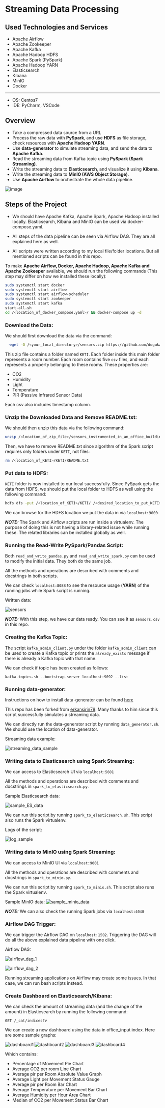 # Streaming Data Processing

## Used Technologies and Services

- Apache Airflow
- Apache Zookeeper
- Apache Kafka
- Apache Hadoop HDFS
- Apache Spark (PySpark)
- Apache Hadoop YARN
- Elasticsearch
- Kibana
- MinIO
- Docker

---
- OS: Centos7
- IDE: PyCharm, VSCode

## Overview

- Take a compressed data source from a URL
- Process the raw data with **PySpark**, and use **HDFS** as file storage, check resources with **Apache Hadoop YARN**.
- Use **data-generator** to simulate streaming data, and send the data to **Apache Kafka**.
- Read the streaming data from Kafka topic using **PySpark (Spark Streaming)**.
- Write the streaming data to **Elasticsearch**, and visualize it using **Kibana**.
- Write the streaming data to **MinIO (AWS Object Storage)**.
- Use **Apache Airflow** to orchestrate the whole data pipeline.

![image](https://github.com/dogukannulu/streaming_data_processing/assets/91257958/16bb60fb-314d-4d08-8873-d7f0c00bf51f)




## Steps of the Project

- We should have Apache Kafka, Apache Spark, Apache Hadoop installed locally. Elasticsearch, Kibana and MinIO can be used via docker-compose.yaml.

- All steps of the data pipeline can be seen via Airflow DAG. They are all explained here as well.

- All scripts were written according to my local file/folder locations. But all mentioned scripts can be found in this repo.

To make **Apache Airflow, Docker, Apache Hadoop, Apache Kafka and Apache Zookeeper** available, we should run the following commands (This step may differ on how we installed these locally):
```bash
sudo systemctl start docker
sudo systemctl start airflow
sudo systemctl start airflow-scheduler
sudo systemctl start zookeeper
sudo systemctl start kafka
start-all.sh
cd /<location_of_docker_compose.yaml>/ && docker-compose up -d 
```


### Download the Data:
We should first download the data via the command:
```bash
  wget -O /<your_local_directory>/sensors.zip https://github.com/dogukannulu/datasets/raw/master/sensors_instrumented_in_an_office_building_dataset.zip
```
This zip file contains a folder named `KETI`. Each folder inside this main folder represents
a room number. Each room contains five `csv` files, and each represents a property belonging to 
these rooms. These properties are:

- CO2
- Humidity
- Light
- Temperature
- PIR (Passive Infrared Sensor Data)

Each csv also includes timestamp column.

### Unzip the Downloaded Data and Remove README.txt:
We should then unzip this data via the following command:

```bash
unzip /<location_of_zip_file>/sensors_instrumented_in_an_office_building_dataset.zip -d /<desired_location_of_unzipped_folder/
```
Then, we have to remove README.txt since algorithm of the Spark script requires only folders under `KETI`, not files:

```bash
rm /<location_of_KETI>/KETI/README.txt
```

### Put data to HDFS:
`KETI` folder is now installed to our local successfully. 
Since PySpark gets the data from HDFS, we should put the local folder to HDFS 
as well using the following command:

```bash
hdfs dfs -put /<location_of_KETI>/KETI/ /<desired_location_to_put_KETI>/
```
We can browse for the HDFS location we put the data in via `localhost:9000`

**_NOTE:_**  The Spark and Airflow scripts are run inside a virtualenv. The purpose of doing this 
is not having a library-related issue while running these. The related libraries can be installed
globally as well.

### Running the Read-Write PySpark/Pandas Script:
Both `read_and_write_pandas.py` and `read_and_write_spark.py` can be used to modify the initial
data. They both do the same job.

All the methods and operations are described with comments and docstrings in both scripts.

We can check `localhost:8088` to see the resource usage (**YARN**) of the running jobs while Spark script is running.

Written data:

![sensors](img/sensors.PNG)

**_NOTE:_** With this step, we have our data ready. You can see it as `sensors.csv` in this repo.

### Creating the Kafka Topic:

The script `kafka_admin_client.py` under the folder `kafka_admin_client` can be used to
create a Kafka topic or prints the `already_exists` message if there is already a Kafka topic
with that name.

We can check if topic has been created as follows:

```
kafka-topics.sh --bootstrap-server localhost:9092 --list
```

### Running data-generator:

Instructions on how to install data-generator can be found [here](https://github.com/dogukannulu/data-generator)

This repo has been forked from [erkansirin78](https://github.com/erkansirin78). Many thanks to him since 
this script successfully simulates a streaming data.

We can directly run the data-generator script by running `data_generator.sh`. We should use
the location of data-generator.

Streaming data example:

![streaming_data_sample](img/sample_streaming_data.PNG)

### Writing data to Elasticsearch using Spark Streaming:

We can access to Elasticsearch UI via `localhost:5601`

All the methods and operations are described with comments and docstrings in 
`spark_to_elasticsearch.py`.

Sample Elasticsearch data:

![sample_ES_data](img/es_sample_data.PNG)

We can run this script by running `spark_to_elasticsearch.sh`. This script also runs the 
Spark virtualenv.

Logs of the script:

![log_sample](img/log_sample.PNG)

### Writing data to MinIO using Spark Streaming:

We can access to MinIO UI via `localhost:9001`

All the methods and operations are described with comments and docstrings in 
`spark_to_minio.py`.


We can run this script by running `spark_to_minio.sh`. This script also runs the 
Spark virtualenv.

Sample MinIO data:
![sample_minio_data](img/minio_sample.PNG)

**_NOTE:_** We can also check the running Spark jobs via `localhost:4040`

### Airflow DAG Trigger:

We can trigger the Airflow DAG on `localhost:1502`. Triggering the DAG will do all the above 
explained data pipeline with one click. 

Airflow DAG:

![airflow_dag_1](img/dag_1.PNG)

![airflow_dag_2](img/dag_2.PNG)


Running streaming applications on Airflow may create some issues. In that case, we can run
bash scripts instead.


### Create Dashboard on Elasticsearch/Kibana:

We can check the amount of streaming data (and the change of the amount) 
in Elasticsearch by running the following command:

```
GET /_cat/indices?v
```

We can create a new dashboard using the data in office_input index. Here are some sample graphs:

![dashboard1](img/dashboard1.PNG)
![dashboard2](img/dashboard2.PNG)
![dashboard3](img/dashboard3.PNG)
![dashboard4](img/dashboard4.PNG)

Which contains:
- Percentage of Movement Pie Chart
- Average CO2 per room Line Chart
- Average pir per Room Absolute Value Graph
- Average Light per Movement Status Gauge
- Average pir per Room Bar Chart
- Average Temperature per Movement Bar Chart
- Average Humidity per Hour Area Chart
- Median of CO2 per Movement Status Bar Chart

